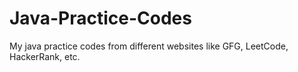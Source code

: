 # Java-Practice-Codes
My java practice codes from different websites like GFG, LeetCode, HackerRank, etc.
